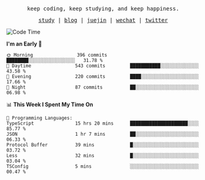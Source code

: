 <p align="center">
  <samp>
    <span>keep coding, keep studying, and keep happiness.</span>
  </samp>
</p>

<p align="center">
  <samp>
    <a href="https://github.com/ouduidui/fe-study">study</a> |
    <a href="https://deweyou.me">blog</a>  |
    <a href="https://juejin.cn/user/4309700183594366">juejin</a> |
    <a href="https://user-images.githubusercontent.com/54696834/165071004-6509e3f2-90c3-448c-9d92-3da42b0c2021.jpeg">wechat</a> |
    <a href="https://twitter.com/ouduidui">twitter</a>
  </samp>
</p>

<!--START_SECTION:waka-->
![Code Time](http://img.shields.io/badge/Code%20Time-4%2C581%20hrs%2029%20mins-blue)

**I'm an Early 🐤** 

```text
🌞 Morning                396 commits         ████████░░░░░░░░░░░░░░░░░   31.78 % 
🌆 Daytime                543 commits         ███████████░░░░░░░░░░░░░░   43.58 % 
🌃 Evening                220 commits         ████░░░░░░░░░░░░░░░░░░░░░   17.66 % 
🌙 Night                  87 commits          ██░░░░░░░░░░░░░░░░░░░░░░░   06.98 % 
```


📊 **This Week I Spent My Time On** 

```text
💬 Programming Languages: 
TypeScript               15 hrs 20 mins      █████████████████████░░░░   85.77 % 
JSON                     1 hr 7 mins         ██░░░░░░░░░░░░░░░░░░░░░░░   06.33 % 
Protocol Buffer          39 mins             █░░░░░░░░░░░░░░░░░░░░░░░░   03.72 % 
Less                     32 mins             █░░░░░░░░░░░░░░░░░░░░░░░░   03.04 % 
TSConfig                 5 mins              ░░░░░░░░░░░░░░░░░░░░░░░░░   00.47 % 
```


<!--END_SECTION:waka-->
